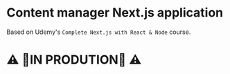 # Content manager Next.js application
Based on Udemy's `Complete Next.js with React & Node` course.

# ⚠️ 🔴IN PRODUTION🔴 ⚠️
